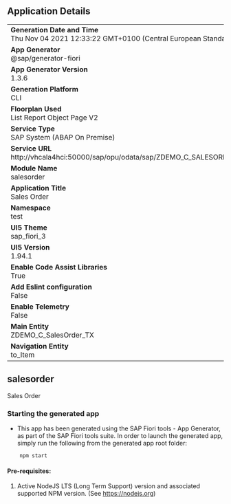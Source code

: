 ## Application Details
|               |
| ------------- |
|**Generation Date and Time**<br>Thu Nov 04 2021 12:33:22 GMT+0100 (Central European Standard Time)|
|**App Generator**<br>@sap/generator-fiori|
|**App Generator Version**<br>1.3.6|
|**Generation Platform**<br>CLI|
|**Floorplan Used**<br>List Report Object Page V2|
|**Service Type**<br>SAP System (ABAP On Premise)|
|**Service URL**<br>http://vhcala4hci:50000/sap/opu/odata/sap/ZDEMO_C_SALESORDER_TX_CDS/
|**Module Name**<br>salesorder|
|**Application Title**<br>Sales Order|
|**Namespace**<br>test|
|**UI5 Theme**<br>sap_fiori_3|
|**UI5 Version**<br>1.94.1|
|**Enable Code Assist Libraries**<br>True|
|**Add Eslint configuration**<br>False|
|**Enable Telemetry**<br>False|
|**Main Entity**<br>ZDEMO_C_SalesOrder_TX|
|**Navigation Entity**<br>to_Item|

## salesorder

Sales Order

### Starting the generated app

-   This app has been generated using the SAP Fiori tools - App Generator, as part of the SAP Fiori tools suite.  In order to launch the generated app, simply run the following from the generated app root folder:

```
    npm start
```

#### Pre-requisites:

1. Active NodeJS LTS (Long Term Support) version and associated supported NPM version.  (See https://nodejs.org)


